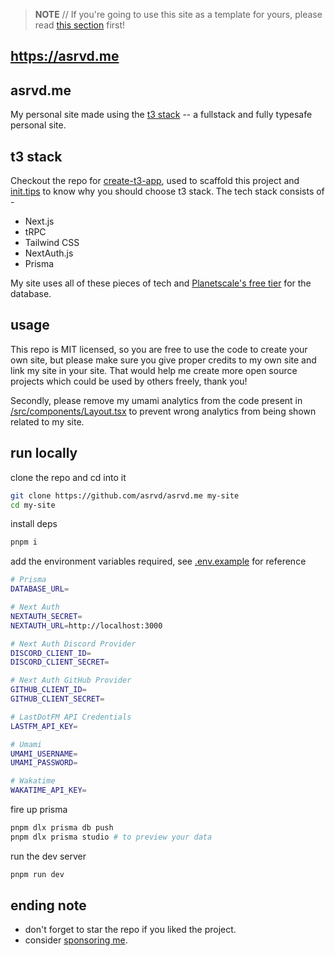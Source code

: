 > **NOTE** // If you're going to use this site as a template for yours, please read [this section](https://github.com/asrvd/asrvd.me#usage) first!
## https://asrvd.me

## asrvd.me
My personal site made using the [t3 stack](https://create.t3.gg) -- a fullstack and fully typesafe personal site.

## t3 stack
Checkout the repo for [create-t3-app](https://github.com/t3-oss/create-t3-app), used to scaffold this project and [init.tips](https://init.tips) to know why you should choose t3 stack. The tech stack consists of -
- Next.js
- tRPC
- Tailwind CSS
- NextAuth.js
- Prisma

My site uses all of these pieces of tech and [Planetscale's free tier](https://planetscale.com) for the database.

## usage
This repo is MIT licensed, so you are free to use the code to create your own site, but please make sure you give proper credits to my own site and link my site in your site. That would help me create more open source projects which could be used by others freely, thank you!

Secondly, please remove my umami analytics from the code present in [/src/components/Layout.tsx](/src/components/Layout.tsx#L69) to prevent wrong analytics from being shown related to my site.

## run locally
clone the repo and cd into it
```bash
git clone https://github.com/asrvd/asrvd.me my-site
cd my-site
```
install deps
```bash
pnpm i 
```
add the environment variables required, see [.env.example](/.env.example) for reference
```bash
# Prisma
DATABASE_URL=

# Next Auth
NEXTAUTH_SECRET=
NEXTAUTH_URL=http://localhost:3000

# Next Auth Discord Provider
DISCORD_CLIENT_ID=
DISCORD_CLIENT_SECRET=

# Next Auth GitHub Provider
GITHUB_CLIENT_ID=
GITHUB_CLIENT_SECRET=

# LastDotFM API Credentials
LASTFM_API_KEY=

# Umami
UMAMI_USERNAME=
UMAMI_PASSWORD=

# Wakatime
WAKATIME_API_KEY=
```
fire up prisma
```bash
pnpm dlx prisma db push
pnpm dlx prisma studio # to preview your data
```
run the dev server
```bash
pnpm run dev
```

## ending note
- don't forget to star the repo if you liked the project.
- consider [sponsoring me](https://github.com/sponsors/asrvd).
